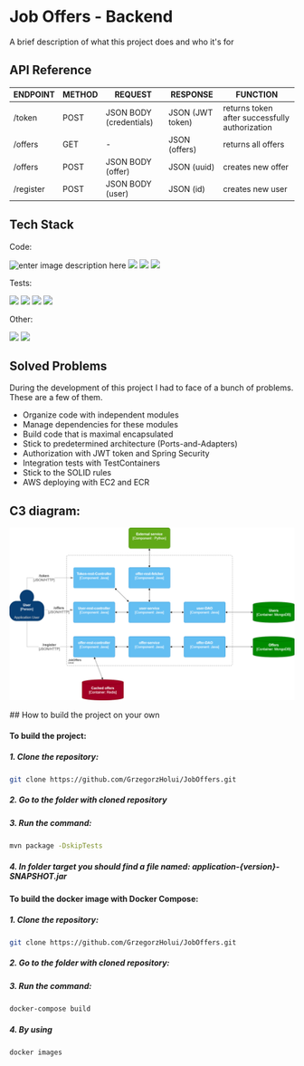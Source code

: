 
# Job Offers - Backend

A brief description of what this project does and who it's for


## API Reference


| ENDPOINT       | METHOD | REQUEST                 | RESPONSE         | FUNCTION                                       |
|----------------|--------|-------------------------|------------------|------------------------------------------------|
| /token         | POST   | JSON BODY (credentials) | JSON (JWT token) | returns token after successfully authorization |
| /offers        | GET    | -                       | JSON (offers)    | returns all offers
| /offers        | POST   | JSON BODY (offer)       | JSON (uuid)      | creates new offer                              |                 
| /register      | POST   | JSON BODY (user)        | JSON (id)        | creates new user                               |

## Tech Stack

Code:

![enter image description here](https://camo.githubusercontent.com/142c1ca57c4a85ddae844e196b62ffd9095552d94e559f68907d2f6031ece170/68747470733a2f2f696d672e736869656c64732e696f2f62616467652f6a6176615f31372d6f72616e67653f7374796c653d666f722d7468652d6261646765266c6f676f3d6f70656e6a646b266c6f676f436f6c6f723d7768697465)
![](https://camo.githubusercontent.com/cec4f3deeda1cde8d7e0729e689a9946a7286fc2a79be3e8b32fafa4b9f0396a/68747470733a2f2f696d672e736869656c64732e696f2f62616467652f537072696e675f426f6f745f332d3644423333463f7374796c653d666f722d7468652d6261646765266c6f676f3d737072696e67266c6f676f436f6c6f723d7768697465)
![](https://camo.githubusercontent.com/a963b142be25ca1e2df9adddf3ebe21a5accb30a6d67763f94bd591eeaeeb387/68747470733a2f2f696d672e736869656c64732e696f2f62616467652f72656469732d2532334444303033312e7376673f7374796c653d666f722d7468652d6261646765266c6f676f3d7265646973266c6f676f436f6c6f723d7768697465)
![](https://camo.githubusercontent.com/7e95531437f8c91626ae46cb69240160dfde5c39c1119c550cd174ba8a19e712/68747470733a2f2f696d672e736869656c64732e696f2f62616467652f4d6f6e676f44422d2532333465613934622e7376673f7374796c653d666f722d7468652d6261646765266c6f676f3d6d6f6e676f6462266c6f676f436f6c6f723d7768697465)


Tests:

![](https://camo.githubusercontent.com/6cf47d9ca3b8d62efb942ad8e9c9335f5bd5196ec76150d42fcc1a65f8486ddf/68747470733a2f2f696d672e736869656c64732e696f2f62616467652f4a756e6974352d3235413136323f7374796c653d666f722d7468652d6261646765266c6f676f3d6a756e697435266c6f676f436f6c6f723d7768697465)
![](https://camo.githubusercontent.com/d38819e2d4efdc0a84acb94de6e2c94a02997234c5a72e72b1c250bb5a980e6f/68747470733a2f2f696d672e736869656c64732e696f2f62616467652f4d6f636b69746f2d3738413634313f7374796c653d666f722d7468652d6261646765)
![](https://camo.githubusercontent.com/64222af02483697dcb725214353024d87b41710a78ce20af9c9e78b747355169/68747470733a2f2f696d672e736869656c64732e696f2f62616467652f54657374636f6e7461696e6572732d3942343839413f7374796c653d666f722d7468652d6261646765)
![](https://camo.githubusercontent.com/66e60c319a5b4770d0f1dcff76529064813cfa8082c2a59b4fa381cd417af2a5/68747470733a2f2f696d672e736869656c64732e696f2f62616467652f576972654d6f636b2d6163343634323f7374796c653d666f722d7468652d6261646765)

Other:

![](https://camo.githubusercontent.com/8396abd667a0eca7d28cdb29ec63b6bf29a7854c7c3d467e6ece648c7e9b81e1/68747470733a2f2f696d672e736869656c64732e696f2f62616467652f646f636b65722d2532333064623765642e7376673f7374796c653d666f722d7468652d6261646765266c6f676f3d646f636b6572266c6f676f436f6c6f723d7768697465)
![](https://camo.githubusercontent.com/c3b871d02afde0384d676dfb0872461bca6d18199375067e04e0d67ff0f9bfae/68747470733a2f2f696d672e736869656c64732e696f2f62616467652f6d6176656e2d4337314133363f7374796c653d666f722d7468652d6261646765266c6f676f3d6170616368656d6176656e266c6f676f436f6c6f723d7768697465)


## Solved Problems
During the development of this project I had to face of a bunch of problems. These are a few of them.

 -  Organize code with independent modules
 -  Manage dependencies for these modules
 -  Build code that is maximal encapsulated
 -  Stick to predetermined architecture (Ports-and-Adapters)
 -  Authorization with JWT token and Spring Security
 -  Integration tests with TestContainers
 -  Stick to the SOLID rules
 -  AWS deploying with EC2 and ECR

## C3 diagram:
![Project JobOffers](jobOffers.png)

_#_# How to build the project on your own
#### To build the project:

##### 1. Clone the repository: #####

```bash
git clone https://github.com/GrzegorzHolui/JobOffers.git
```
##### 2. Go to the folder with cloned repository #####

##### 3. Run the command: #####

```bash
mvn package -DskipTests
```

##### 4. In folder target you should find a file named: application-{version}-SNAPSHOT.jar #####


#### To build the docker image with Docker Compose: ####

##### 1. Clone the repository: #####
```bash
git clone https://github.com/GrzegorzHolui/JobOffers.git
```

##### 2. Go to the folder with cloned repository: #####


##### 3. Run the command: #####
```bash
docker-compose build
```

##### 4. By using #####
```bash
docker images
```




